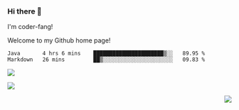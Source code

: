 ### Hi there 👋
I'm coder-fang!

Welcome to my Github home page!
<!--
**coder-fang/coder-fang** is a ✨ _special_ ✨ repository because its `README.md` (this file) appears on your GitHub profile.
https://api.spencerwoo.com/substats/?source=&queryKey={请求数据标签}
Here are some ideas to get you started:
- 🔭 I’m currently working on ...
- 🌱 I’m currently learning ...
- 👯 I’m looking to collaborate on ...
- 🤔 I’m looking for help with ...
- 💬 Ask me about ...
- 📫 How to reach me: ...
- 😄 Pronouns: ...
- ⚡ Fun fact: ...
-->
<!--START_SECTION:waka-->
```text
Java       4 hrs 6 mins    ██████████████████████▒░░   89.95 % 
Markdown   26 mins         ██▒░░░░░░░░░░░░░░░░░░░░░░   09.83 % 
```
<!--END_SECTION:waka-->
[![](https://img.shields.io/badge/dynamic/json?color=da282a&label=github&query=%24.data.totalSubs&suffix=%20fans&url=https%3A%2F%2Fapi.spencerwoo.com%2Fsubstats%2F%3Fsource%3Dgithub%26queryKey%3Dcoder-fang)](https://github.com/coder-fang)

[![](https://img.shields.io/badge/dynamic/json?color=ff69b4&label=bilibili&query=%24.data.totalSubs&suffix=%20fans&url=https%3A%2F%2Fapi.spencerwoo.com%2Fsubstats%2F%3Fsource%3Dbilibili%26queryKey%3D430367967)](https://space.bilibili.com/430367967)

<img align="right" src="https://github-readme-stats.vercel.app/api?username=coder-fang&show_icons=true&icon_color=CE1D2D&bg_color=ffffff" />


